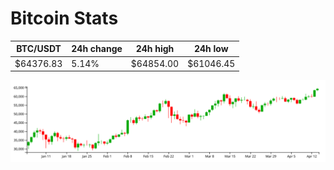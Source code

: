 # Bitcoin Stats

BTC/USDT|24h change|24h high|24h low|
|---|---|---|---|
|$64376.83|5.14%|$64854.00|$61046.45|

<img src="./chart.svg">
